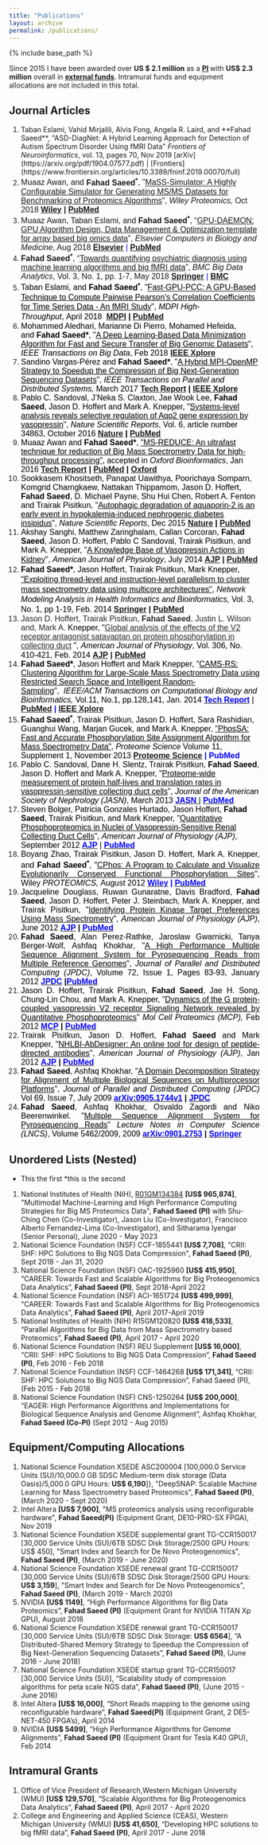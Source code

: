 ```yaml
---
title: "Publications"
layout: archive
permalink: /publications/
---
```


{% include base_path %}

Since 2015 I have been awarded over <b>US $ 2.1 million</b> as a <b><u>PI</u>&nbsp;</b>with <b>US$ 2.3 million</b> overall in <b><u>external funds</u></b>. Intramural funds and equipment allocations are not included in this total.

## Journal Articles 
<ol>
<li>Taban Eslami, Vahid Mirjalili, Alvis Fong, Angela R. Laird, and **Fahad Saeed**, "ASD-DiagNet: A Hybrid Learning Approach for Detection of Autism Spectrum Disorder Using fMRI Data" <i>Frontiers of Neuroinformatics</i>, vol. 13, pages 70, Nov 2019 [arXiv](https://arxiv.org/pdf/1904.07577.pdf) | [Frontiers](https://www.frontiersin.org/articles/10.3389/fninf.2019.00070/full)
<li><font face="arial, sans-serif" size="3">Muaaz Awan, and&nbsp;<b>Fahad Saeed<sup>*</sup></b>,&nbsp;"<u>MaSS‐Simulator: A Highly Configurable Simulator for Generating MS/MS Datasets for Benchmarking of Proteomics Algorithms</u>", <i>Wiley Proteomics, </i>Oct 2018 <b><a href="https://doi.org/10.1002/pmic.201800206" target="_blank">Wiley</a>&nbsp;| <a href="https://www.ncbi.nlm.nih.gov/pubmed/30216669" target="_blank">PubMed</a></b></font></li>
<li><font face="arial, sans-serif" size="3">Muaaz Awan, Taban Eslami, and <b>Fahad Saeed<sup>*</sup></b>, “<span><u>GPU-DAEMON: GPU Algorithm Design,&nbsp;Data Management &amp; Optimization template for array based big omics data</u></span>”, <i>Elsevier Computers&nbsp;in Biology and Medicine</i>, Aug 2018 <font color="#0000ff"><b><a href="https://www.sciencedirect.com/science/article/pii/S001048251830235X">Elsevier</a></b> | <a href="https://www.ncbi.nlm.nih.gov/pubmed/30145436"><b>PubMed</b></a></font></font></li>
<li><font face="arial, sans-serif" size="3"><b>Fahad Saeed<sup>*</sup></b>, “<span><u>Towards quantifying psychiatric diagnosis using machine learning algorithms and big fMRI data</u></span>”, <i>BMC Big Data Analytics</i>, Vol. 3, No. 1, pp. 1-7, May 2018 <font color="#0000ff"><b><a href="https://link.springer.com/article/10.1186/s41044-018-0033-0">Springer</a> </b>| <b><a href="https://bdataanalytics.biomedcentral.com/articles/10.1186/s41044-018-0033-0">BMC</a></b></font></font></li>
<li><font color="#000000" face="arial, sans-serif" size="3"><font color="#000000">Taban Eslami,&nbsp;</font><font color="#000000">and&nbsp;<b style="line-height:16.6667px">Fahad Saee<span style="line-height:16.6667px;background-color:transparent">d<sup>*</sup></span></b>, "<span style="background-color:transparent;line-height:1.25"><u>Fast-GPU-PCC: A GPU-Based Technique to Compute Pairwise Pearson’s Correlation Coefficients for Time Series Data - An fMRI Study</u>",&nbsp;</span><span style="background-color:transparent;line-height:1.25"><i>MDPI High-Throughput</i>,</span></font><font color="#000000" style="background-color:transparent">&nbsp;April 2018&nbsp; <b><a href="http://www.mdpi.com/2571-5135/7/2/11/htm" target="_blank">MDPI</a>&nbsp;| <a href="https://www.ncbi.nlm.nih.gov/pubmed/29677161" target="_blank">PubMed</a></b></font></font></li>
<li style="text-align:start"><font color="#000000" face="arial, sans-serif" size="3">Mohammed Aledhari, Marianne Di Pierro, Mohamed Hefeida, and&nbsp;<b>Fahad Saeed</b><b>*</b>, "<u>A Deep Learning-Based Data Minimization Algorithm for Fast and Secure Transfer of Big Genomic Datasets</u>", <i>IEEE Transactions on Big Data</i>, Feb 2018 <a href="http://ieeexplore.ieee.org/document/8290833/" target="_blank"><b>IEEE Xplore</b></a></font></li>
<li style="text-align:start"><font face="arial, sans-serif" size="3"><font color="#000000">Sandino&nbsp;</font><span style="color:rgb(0,0,0)">Vargas-Pérez and&nbsp;<b>Fahad Saeed</b><b>*</b>, "<u>A Hybrid MPI-OpenMP Strategy to Speedup the Compression of Big Next-Generation Sequencing Datasets</u>", <font color="black"><i>IEEE Transactions on Parallel and Distributed Systems, </i>March 2017 <b><a href="http://scholarworks.wmich.edu/cgi/viewcontent.cgi?article=1006&amp;context=pcds_reports" target="_blank">Tech Report</a>&nbsp;| <a href="http://ieeexplore.ieee.org/document/7895161/" target="_blank">IEEE Xplore</a></b></font></span></font></li>
<li style="text-align:start"><font color="#000000" face="arial, sans-serif" size="3">Pablo C. Sandoval, J’Neka S. Claxton, Jae Wook Lee, <b>Fahad Saeed</b>, Jason D. Hoffert and Mark A. Knepper, "<u>Systems-level analysis reveals selective regulation of Aqp2 gene expression by vasopressin</u>", <i>Nature Scientific Reports</i>, Vol. 6, article number 34863, October 2016 <b><a href="http://www.nature.com/articles/srep34863" target="_blank">Nature</a>&nbsp;| <a href="https://www.ncbi.nlm.nih.gov/pubmed/27725713" target="_blank">PubMed</a></b></font></li>
<li style="text-align:start"><font face="arial, sans-serif" size="3"><font color="#000000">Muaaz Awan and <b>Fahad Saeed</b><b>*</b>, </font><u style="color:rgb(0,0,0)">"MS-REDUCE: An ultrafast technique for reduction of Big Mass Spectrometry Data for high-throughput processing"</u><font color="#000000">, accepted in&nbsp;</font><i style="color:rgb(0,0,0)">Oxford Bioinformatics</i><font color="#000000">, Jan 2016 </font><b><a href="http://scholarworks.wmich.edu/pcds_reports/4/" target="_blank">Tech Report</a>&nbsp;<font color="#000000">| <a href="http://www.ncbi.nlm.nih.gov/pubmed/26801958" target="_blank">PubMed</a> |&nbsp;<a href="https://bioinformatics.oxfordjournals.org/content/early/2016/01/21/bioinformatics.btw023.abstract" target="_blank">Oxford</a></font></b></font></li>
<li style="text-align:start"><font color="#000000" face="arial, sans-serif" size="3">Sookkasem Khositseth, Panapat Uawithya, Poorichaya Somparn, Komgrid Charngkaew, Nattakan Thippamom, Jason D. Hoffert, <b>Fahad Saeed</b>, D. Michael Payne, Shu Hui Chen, Robert A. Fenton and Trairak Pisitkun, "<u>Autophagic degradation of aquaporin-2 is an early event in hypokalemia-induced nephrogenic diabetes insipidus</u>", <i>Nature Scientific Reports</i>, Dec 2015 <b><a href="http://www.nature.com/articles/srep18311" target="_blank">Nature</a>&nbsp;| <a href="http://www.ncbi.nlm.nih.gov/pubmed/26674602" target="_blank">PubMed</a></b></font></li>
<li style="text-align:start"><font face="arial, sans-serif" size="3"><font color="#000000">Akshay Sanghi, Matthew Zaringhalam, Callan Corcoran, <b>Fahad Saeed</b>, Jason D. Hoffert, Pablo C Sandoval, Trairak Pisitkun, and Mark A. Knepper, "<u>A Knowledge Base of Vasopressin Actions in Kidney</u>",&nbsp;</font><span style="color:rgb(0,0,0);line-height:1.25;background-color:transparent"><i>American Journal of Physiology</i>, July 2014 </span><span style="line-height:1.25;background-color:transparent"><b><a href="http://ajprenal.physiology.org/content/early/2014/07/15/ajprenal.00012.2014" target="_blank">AJP</a>&nbsp;| <a href="http://www.ncbi.nlm.nih.gov/pubmed/25056354" target="_blank">PubMed</a></b></span></font></li>
<li style="text-align:start"><font face="arial, sans-serif" size="3"><font style="line-height:1.25;background-color:transparent"><b style="color:rgb(0,0,0)">Fahad Saeed*</b><font color="#000000">, Jason Hoffert, Trairak Pisitkun, Mark Knepper, <u>"Exploiting thread-level and instruction-level parallelism to cluster mass spectrometry data using multicore architectures"</u>,&nbsp;</font></font><font color="#000000" style="line-height:1.25;background-color:transparent"><i>Network Modeling Analysis in Health Informatics and Bioinformatics, </i>Vol. 3, No. 1, pp 1-19, Feb. 2014 <b><a href="http://link.springer.com/article/10.1007/s13721-014-0054-1" target="_blank">Springer</a>&nbsp;| <a href="http://www.ncbi.nlm.nih.gov/pubmed/25045604" target="_blank">PubMed</a></b></font></font></li>
<li style="text-align:start"><font face="arial, sans-serif" size="3"><span rel="#hw-article-author-popups-232176 .author-tooltip-0" style="color:rgb(43,43,43);font-weight:normal;margin:0px;padding:0px;border:0px;outline:0px;vertical-align:baseline;line-height:18.375px" title=""><span style="margin:0px;padding:0px;border:0px;outline:0px;vertical-align:baseline;font-style:inherit;font-variant:inherit;font-weight:inherit;line-height:inherit">Jason D.</span>&nbsp;<span style="margin:0px;padding:0px;border:0px;outline:0px;vertical-align:baseline;font-style:inherit;font-variant:inherit;font-weight:inherit;line-height:inherit">Hoffert</span></span><span style="color:rgb(43,43,43);font-weight:normal;line-height:18.375px">,&nbsp;</span><span rel="#hw-article-author-popups-232176 .author-tooltip-1" style="color:rgb(43,43,43);font-weight:normal;margin:0px;padding:0px;border:0px;outline:0px;vertical-align:baseline;line-height:18.375px"><span style="margin:0px;padding:0px;border:0px;outline:0px;vertical-align:baseline;font-style:inherit;font-variant:inherit;font-weight:inherit;line-height:inherit">Trairak</span>&nbsp;<span style="margin:0px;padding:0px;border:0px;outline:0px;vertical-align:baseline;font-style:inherit;font-variant:inherit;font-weight:inherit;line-height:inherit">Pisitkun</span></span><span style="color:rgb(43,43,43);font-weight:normal;line-height:18.375px">,&nbsp;</span><span rel="#hw-article-author-popups-232176 .author-tooltip-2" style="color:rgb(43,43,43);font-weight:bold;margin:0px;padding:0px;border:0px;outline:0px;vertical-align:baseline;line-height:18.375px" title=""><span style="margin:0px;padding:0px;border:0px;outline:0px;vertical-align:baseline;font-style:inherit;font-variant:inherit;line-height:inherit">Fahad</span>&nbsp;<span style="margin:0px;padding:0px;border:0px;outline:0px;vertical-align:baseline;font-style:inherit;font-variant:inherit;line-height:inherit">Saeed</span></span><span style="color:rgb(43,43,43);font-weight:normal;line-height:18.375px">,&nbsp;</span><span rel="#hw-article-author-popups-232176 .author-tooltip-3" style="color:rgb(43,43,43);font-weight:normal;margin:0px;padding:0px;border:0px;outline:0px;vertical-align:baseline;line-height:18.375px" title=""><span style="margin:0px;padding:0px;border:0px;outline:0px;vertical-align:baseline;font-style:inherit;font-variant:inherit;font-weight:inherit;line-height:inherit">Justin L.</span>&nbsp;<span style="margin:0px;padding:0px;border:0px;outline:0px;vertical-align:baseline;font-style:inherit;font-variant:inherit;font-weight:inherit;line-height:inherit">Wilson and,</span></span><span style="color:rgb(43,43,43);font-weight:normal;line-height:18.375px">&nbsp;</span><span rel="#hw-article-author-popups-232176 .author-tooltip-4" style="margin:0px;padding:0px;border:0px;outline:0px;vertical-align:baseline" title=""><span style="color:rgb(43,43,43);font-weight:inherit;line-height:inherit;margin:0px;padding:0px;border:0px;outline:0px;vertical-align:baseline;font-style:inherit;font-variant:inherit">Mark A.</span><font color="#2b2b2b" style="color:rgb(0,0,0)"><span style="line-height:18.375px">&nbsp;</span></font><span style="margin:0px;padding:0px;border:0px;outline:0px;vertical-align:baseline"><font color="#2b2b2b" style="color:rgb(0,0,0)"><span style="font-style:inherit;font-variant:inherit;font-weight:inherit;line-height:inherit">Knepper, "<span style="line-height:18.375px;color:rgb(43,43,43);background-color:transparent"><u>Global analysis of the effects of the V2 receptor antagonist satavaptan on protein phosphorylation in collecting duct</u>&nbsp;</span></span></font><font color="#2b2b2b" style="color:rgb(0,0,0)"><span style="font-style:inherit;font-variant:inherit;font-weight:inherit;line-height:inherit">",&nbsp;</span></font></span></span><span style="line-height:16.25px"><i style="color:rgb(0,0,0)">American Journal of Physiology</i><font color="#000000">, Vol. 306, No. 410-421,&nbsp;Feb. 2014 </font><b><a href="http://ajprenal.physiology.org/content/306/4/410" target="_blank">AJP</a>&nbsp;| <a href="http://www.ncbi.nlm.nih.gov/pubmed/24259510" target="_blank">PubMed</a></b><font color="#000000">&nbsp;</font></span></font></li>
<li style="text-align:start"><font face="arial, sans-serif" size="3"><b style="color:rgb(0,0,0)">Fahad Saeed*</b><font color="#000000">, Jason Hoffert and Mark Knepper, "</font><u style="color:rgb(0,0,0)">CAMS-RS: Clustering Algorithm for Large-Scale Mass Spectrometry Data using Restricted Search Space and Intelligent Random-Sampling</u><font color="#000000">",&nbsp;</font><font color="#000000"><i style="line-height:normal"><i>&nbsp;IEEE/ACM Transactions on&nbsp;</i>Computational Biology and Bioinformatics,</i><span style="line-height:normal">&nbsp;Vol.11, No.1, pp.128,141, Jan. 2014</span><span style="line-height:normal">&nbsp;</span></font><font color="#0000ff" style="font-weight:bold"><a href="https://sites.google.com/site/drfahadsaeed/Tech_Report_CAMS_RS.pdf?attredirects=0" target="_blank"><font color="#0000ff">Tech Report</font></a>&nbsp;</font><font color="#000000">|</font><font color="#0000ff" style="font-weight:bold"> <font color="#0000ff"><a href="http://www.ncbi.nlm.nih.gov/pubmed/24277952" target="_blank">PubMed</a>&nbsp;| <a href="http://ieeexplore.ieee.org/xpl/articleDetails.jsp?arnumber=6674297" target="_blank">IEEE Xplore</a></font></font></font></li>
<li style="text-align:start"><font face="arial, sans-serif" size="3"><b style="color:rgb(0,0,0)">Fahad Saeed</b><b style="color:rgb(0,0,0);text-align:justify"><sup>*</sup></b><font color="#000000">, Trairak Pisitkun, Jason D. Hoffert, Sara Rashidian, Guanghui Wang, Marjan Gucek, and Mark A. Knepper, </font><u style="color:rgb(0,0,0)">"PhosSA: Fast and Accurate Phosphorylation Site Assignment Algorithm for Mass Spectrometry Data"</u><font color="#000000">, </font><i style="color:rgb(0,0,0)">Proteome Science&nbsp;</i><font color="#000000">Volume 11, Supplement 1, November 2013&nbsp;</font><b><font color="#0000ff"><a href="http://www.proteomesci.com/content/11/S1/S14/abstract" target="_blank">Proteome Science</a>&nbsp;| PubMed</font></b></font></li>
<li style="text-align:start"><font face="arial, sans-serif" size="3"><font color="#000000">Pablo C. Sandoval, Dane H. Slentz, Trairak Pisitkun, </font><b style="color:rgb(0,0,0)">Fahad Saeed</b><font color="#000000">, Jason D. Hoffert and Mark A. Knepper, "</font><u style="color:rgb(0,0,0)">Proteome-wide measurement of protein half-lives and translation rates in vasopressin-sensitive collecting duct cells</u><font color="#000000">", </font><i style="color:rgb(0,0,0)">Journal of the American Society of Nephrology (JASN)</i><font color="#000000">, March 2013 </font><a href="http://jasn.asnjournals.org/content/early/2013/09/11/ASN.2013030279.abstract" target="_blank"><b><font color="#0000ff">JASN </font></b></a><font color="#000000">|&nbsp;</font><a href="http://www.ncbi.nlm.nih.gov/pubmed/24029424" target="_blank"><b><font color="#0000ff">PubMed</font></b></a></font></li>
<li style="text-align:start"><font face="arial, sans-serif" size="3"><font color="#000000">Steven Bolger, Patricia Gonzales Hurtado, Jason Hoffert, <b>Fahad Saeed</b>, Trairak Pisitkun, and Mark Knepper, "<u>Quantitative Phosphoproteomics in Nuclei of Vasopressin-Sensitive Renal Collecting Duct Cells</u>",&nbsp;</font><i style="text-align:justify;color:rgb(0,0,0)">American Journal of Physiology (AJP)</i><font style="text-align:justify"><font color="#000000">, September 2012&nbsp;</font><a href="http://ajpcell.physiology.org/content/early/2012/09/12/ajpcell.00260.2012.abstract" target="_blank"><font color="#0000ff"><b>AJP</b></font></a><font color="#000000">&nbsp;|&nbsp;</font><a href="http://www.ncbi.nlm.nih.gov/pubmed/22992673" target="_blank"><font color="#0000ff"><b>PubMed</b></font></a></font></font></li>
<li style="text-align:justify"><font face="arial, sans-serif" size="3"><span style="color:rgb(0,0,0)">Boyang Zhao, Trairak Pisitkun, Jason D. Hoffert, Mark A. Knepper, and <b>Fahad Saeed<sup>*</sup></b>, "<u>CPhos: A Program&nbsp;to Calculate and Visualize Evolutionarily Conserved Functional Phosphorylation Sites</u>", Wiley&nbsp;<i>PROTEOMICS,</i>&nbsp;</span><span style="color:rgb(0,0,0)">August 2012</span><font color="#0000ff"><b>&nbsp;<font color="#0000ff"><a href="http://onlinelibrary.wiley.com/doi/10.1002/pmic.201200189/abstract" target="_blank"><font color="#0000ff">Wiley</font></a>&nbsp;| <a href="http://www.ncbi.nlm.nih.gov/pubmed/23001821" target="_blank"><font color="#0000ff">PubMed</font></a></font></b></font></font></li>
<li style="text-align:justify"><font face="arial, sans-serif" size="3"><font color="#000000">Jacqueline Douglass, Ruwan Gunaratne, Davis Bradford, </font><b style="color:rgb(0,0,0)">Fahad Saeed</b><font color="#000000">, Jason D. Hoffert, Peter J. Steinbach,&nbsp;Mark A. Knepper, and Trairak Pisitkun, "</font><u style="color:rgb(0,0,0)">Identifying Protein Kinase Target Preferences Using Mass&nbsp;Spectrometry</u><font color="#000000">", </font><i style="color:rgb(0,0,0)">American Journal of Physiology (AJP)</i><font color="#000000">, June 2012 </font><b><a href="http://ajpcell.physiology.org/content/early/2012/06/20/ajpcell.00166.2012.abstract" target="_blank"><font color="#0000ff">AJP</font></a><font color="#000000">&nbsp;| </font><u><a href="http://www.ncbi.nlm.nih.gov/pubmed/22723110" target="_blank"><font color="#0000ff">PubMed</font></a></u></b></font></li>
 <li style="text-align:justify"><font face="arial, sans-serif" size="3"><b style="color:rgb(0,0,0)">Fahad Saeed</b><font color="#000000">, Alan Perez-Rathke, Jaroslaw
     Gwarnicki, Tanya Berger-Wolf, Ashfaq Khokhar, "</font><u style="color:rgb(0,0,0)">A High Performance Multiple Sequence Alignment System for Pyrosequencing Reads from Multiple Reference Genomes</u><font color="#000000">", </font><i style="color:rgb(0,0,0)">Journal of Parallel and Distributed Computing
     (JPDC)</i><font color="#000000">, Volume 72, Issue 1, Pages 83-93,&nbsp;</font><font color="#000000">January 2012&nbsp;</font><b><font color="#0000ff"><a href="http://www.sciencedirect.com/science/article/pii/S0743731511001584" target="_blank"><font color="#0000ff">JPDC</font></a>&nbsp;</font><font color="#000000">|</font><a href="http://www.ncbi.nlm.nih.gov/pmc/articles/PMC3486434/" target="_blank"><font color="#0000ff">PubMed</font></a></b></font></li>
 <li style="text-align:justify"><font face="arial, sans-serif" size="3"><font color="#000000">Jason D. Hoffert, Trairak Pisitkun,&nbsp;</font><b style="color:rgb(0,0,0)">Fahad
     Saeed</b><font color="#000000">, Jae H. Song, Chung-Lin Chou, and Mark A. Knepper,
     "</font><u style="color:rgb(0,0,0)">Dynamics of the G protein-coupled vasopressin V2 receptor Signaling Network revealed by Quantitative Phosphoproteomics</u><font color="#000000">" </font><i style="color:rgb(0,0,0)">Mol Cell
     Proteomics (MCP),</i><font color="#000000"> Feb 2012&nbsp;</font><a href="http://www.mcponline.org/content/early/2011/12/05/mcp.M111.014613.abstract" target="_blank"><b><font color="#0000ff">MCP</font></b></a><font color="#000000">&nbsp;</font><b style="color:rgb(0,0,0)">|</b><font color="#000000">&nbsp;</font><a href="http://www.ncbi.nlm.nih.gov/pubmed/22108457" target="_blank"><b><font color="#0000ff">PubMed</font></b></a></font></li>
 <li style="text-align:justify"><font face="arial, sans-serif" size="3"><font color="#000000">Trairak Pisitkun, Jason D. Hoffert,&nbsp;</font><b style="color:rgb(0,0,0)">Fahad
     Saeed</b><font color="#000000">&nbsp;and Mark Knepper, "</font><u style="color:rgb(0,0,0)">NHLBI-AbDesigner: An online tool
     for design of peptide-directed antibodies</u><font color="#000000">", </font><i style="color:rgb(0,0,0)">American Journal of
     Physiology (AJP)</i><font color="#000000">, Jan 2012&nbsp;</font><b><a href="http://ajpcell.physiology.org/content/early/2011/09/22/ajpcell.00325.2011.abstract" target="_blank"><font color="#0000ff">AJP</font></a></b><font color="#000000">&nbsp;</font><b style="color:rgb(0,0,0)">|</b><font color="#000000">&nbsp;</font><b><a href="http://www.ncbi.nlm.nih.gov/pubmed/21956165" target="_blank"><font color="#0000ff">PubMed</font></a></b></font></li>
 <li style="text-align:justify"><font face="arial, sans-serif" size="3"><b style="color:rgb(0,0,0)">Fahad Saeed</b><font color="#000000">, Ashfaq Khokhar, "</font><u style="color:rgb(0,0,0)">A Domain Decomposition Strategy for Alignment of Multiple Biological Sequences on Multiprocessor Platforms</u><font color="#000000">", </font><i style="color:rgb(0,0,0)">Journal of Parallel and Distributed
     Computing (JPDC)</i><font color="#000000"> Vol 69, Issue 7, July 2009&nbsp;</font><b><a href="http://arxiv.org/abs/0905.1744v1" target="_blank"><font color="#0000ff">arXiv:0905.1744v1</font></a><font color="#000000">&nbsp;|&nbsp;</font><a href="http://portal.acm.org/citation.cfm?id=1551190" target="_blank"><font color="#0000ff">JPDC</font></a></b></font></li>
 <li style="text-align:justify"><font face="arial, sans-serif" size="3"><b style="color:rgb(0,0,0)">Fahad Saeed</b><font color="#000000">, Ashfaq Khokhar, Osvaldo Zagordi
     and Niko Beerenwinkel. "</font><u style="color:rgb(0,0,0)">Multiple Sequence Alignment System for
     Pyrosequencing Reads</u><font color="#000000">" </font><i style="color:rgb(0,0,0)">Lecture Notes in Computer Science (LNCS)</i><font color="#000000">,
     Volume 5462/2009, 2009&nbsp;</font><b><a href="http://arxiv.org/abs/0901.2753" target="_blank"><font color="#0000ff">arXiv:0901.2753</font></a><font color="#000000">&nbsp;|&nbsp;</font><a href="http://www.springerlink.com/content/x14j0w4l20268010/" target="_blank"><font color="#0000ff">Springer</font></a><font color="#0000ff">&nbsp;&nbsp;</font></b></font></li>
</ol>

## Unordered Lists (Nested)
* This the first
*this is the second
1. National Institutes of Health (NIH), [R01GM134384](https://projectreporter.nih.gov/project_info_details.cfm?aid=9973317&amp;icde=50360442) <b>[US$ 965,874]</b>, "Multimodal Machine-Learning and High Performance Computing Strategies for Big MS Proteomics Data", <b>Fahad Saeed (PI)</b> with Shu-Ching Chen (Co-Investigator), Jason Liu (Co-Investigator), Francisco Alberto Fernandez-Lima (Co-Investigator), and Sitharama Iyengar (Senior Personal), June 2020 - May 2023
2. National Science Foundation (NSF) CCF-1855441  <b>[US$ 7,708]</b>, "CRII: SHF: HPC Solutions to Big NGS Data Compression", <b>Fahad Saeed (PI)</b>, Sept 2018 - Jan 31, 2020
3. National Science Foundation (NSF) OAC-1925960 **[US$ 415,950]**, “CAREER: Towards Fast and Scalable Algorithms for Big Proteogenomics Data Analytics”, **Fahad Saeed (PI)**, Sept 2018-April 2022
4. National Science Foundation (NSF) ACI-1651724 **[US$ 499,999]**, “CAREER: Towards Fast and Scalable Algorithms for Big Proteogenomics Data Analytics”, **Fahad Saeed (PI)**, April 2017-April 2019
5. National Institutes of Health (NIH) R15GM120820 **[US$ 418,533]**, “Parallel Algorithms for Big Data from Mass Spectrometry based Proteomics”, **Fahad Saeed (PI)**, April 2017 - April 2020 
6. National Science Foundation (NSF) REU Supplement **[US$ 16,000]**, “CRII: SHF: HPC Solutions to Big NGS Data Compression”, **Fahad Saeed (PI)**, Feb 2016 - Feb 2018
7. National Science Foundation (NSF) CCF-1464268 **[US$ 171,341]**, “CRII: SHF: HPC Solutions to Big NGS Data Compression”, Fahad Saeed (PI), (Feb 2015 - Feb 2018
8. National Science Foundation (NSF) CNS-1250264 **[US$ 200,000]**, “EAGER: High Performance Algorithms and Implementations for Biological Sequence Analysis and Genome Alignment”, Ashfaq Khokhar, **Fahad Saeed (Co-PI)** (Sept 2012 - Aug 2015)

## Equipment/Computing Allocations
1. National Science Foundation XSEDE ASC200004  [100,000.0 Service Units (SU)/10,000.0 GB SDSC Medium-term disk storage (Data Oasis)/5,000.0 GPU Hours: **US$ 6,190**]}, "DeepSNAP: Scalable Machine Learning for Mass Spectrometry based Proteomics", **Fahad Saeed (PI)**, (March 2020 - Sept 2020)
2. Intel Altera **[US$ 7,900]**, "MS proteomics analysis using reconfigurable hardware", **Fahad Saeed(PI)** (Equipment Grant, DE10-PRO-SX FPGA), Nov 2019
3. National Science Foundation XSEDE supplemental grant TG-CCR150017 [30,000 Service Units (SU)/6TB SDSC Disk Storage/2500 GPU Hours: US$ 450], "Smart Index and Search for De Novo Proteogenomics", **Fahad Saeed (PI)**, (March 2019 - June 2020)
4. National Science Foundation XSEDE renewal grant TG-CCR150017 [30,000 Service Units (SU)/6TB SDSC Disk Storage/2500 GPU Hours: **US$ 3,159**], "Smart Index and Search for De Novo Proteogenomics", **Fahad Saeed (PI)**, (March 2019 - March 2020)
5. NVIDIA **[US$ 1149]**, “High Performance Algorithms for Big Data Proteomics”, **Fahad Saeed (PI)** (Equipment Grant for NVIDIA TITAN Xp GPU), August 2018
6. National Science Foundation XSEDE renewal grant TG-CCR150017 [30,000 Service Units (SU)/6TB SDSC Disk Storage: **US$ 6564**], “A Distributed-Shared Memory Strategy to Speedup the Compression of Big Next-Generation Sequencing Datasets”, **Fahad Saeed (PI)**, (June 2016 - June 2018)
7. National Science Foundation XSEDE startup grant TG-CCR150017 [30,000 Service Units (SU)], “Scalability study of compression algorithms for peta scale NGS data”, **Fahad Saeed (PI)**, (June 2015 - June 2016)
8. Intel Altera **[US$ 16,000]**, “Short Reads mapping to the genome using reconfigurable hardware”, **Fahad Saeed(PI)** (Equipment Grant, 2 DE5-NET-450 FPGA’s), April 2014
9. NVIDIA **[US$ 5499]**, “High Performance Algorithms for Genome Alignments”, **Fahad Saeed (PI)** (Equipment Grant for Tesla K40 GPU), Feb 2014
  
## Intramural Grants
1. Office of Vice President of Research,Western Michigan University (WMU) **[US$ 129,570]**, “Scalable Algorithms for Big Proteogenomics Data Analytics”, **Fahad Saeed (PI)**, April 2017 - April 2020
2. College and Engineering and Applied Science (CEAS), Western Michigan University (WMU) **[US$ 41,650]**, “Developing HPC solutions to big fMRI data”, **Fahad Saeed (PI)**, April 2017 - June 2018
